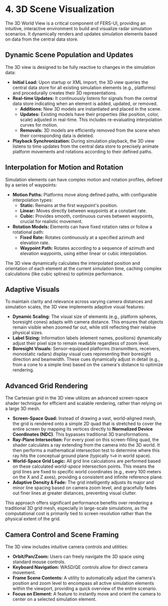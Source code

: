 # 4. 3D Scene Visualization

The 3D World View is a critical component of FERS-UI, providing an intuitive, interactive environment to build and
visualize radar simulation scenarios. It dynamically renders and updates simulation elements based on data from the
central data store.

## Dynamic Scene Population and Updates

The 3D view is designed to be fully reactive to changes in the simulation data:

* **Initial Load:** Upon startup or XML import, the 3D view queries the central data store for all existing simulation
  elements (e.g., platforms) and procedurally creates their 3D representations.
* **Real-time Updates:** It continuously listens for signals from the central data store indicating when an element is
  added, updated, or removed.
    * **Additions:** New 3D models are instantiated and placed in the scene.
    * **Updates:** Existing models have their properties (like position, color, scale) adjusted in real-time. This
      includes re-evaluating interpolation curves for motion.
    * **Removals:** 3D models are efficiently removed from the scene when their corresponding data is deleted.
* **Playback Synchronization:** During simulation playback, the 3D view listens to time updates from the central data
  store to precisely animate platform movements and rotations according to their defined paths.

## Interpolation for Motion and Rotation

Simulation elements can have complex motion and rotation profiles, defined by a series of waypoints:

* **Motion Paths:** Platforms move along defined paths, with configurable interpolation types:
    * **Static:** Remains at the first waypoint's position.
    * **Linear:** Moves directly between waypoints at a constant rate.
    * **Cubic:** Provides smooth, continuous curves between waypoints, crucial for realistic movement.
* **Rotation Models:** Elements can have fixed rotation rates or follow a rotational path:
    * **Fixed Rate:** Rotates continuously at a specified azimuth and elevation rate.
    * **Waypoint Path:** Rotates according to a sequence of azimuth and elevation waypoints, using either linear or
      cubic interpolation.

The 3D view dynamically calculates the interpolated position and orientation of each element at the current simulation
time, caching complex calculations (like cubic splines) to optimize performance.

## Adaptive Visuals

To maintain clarity and relevance across varying camera distances and simulation scales, the 3D view implements adaptive
visual features:

* **Dynamic Scaling:** The visual size of elements (e.g., platform spheres, boresight cones) adapts with camera
  distance. This ensures that objects remain visible when zoomed far out, while still reflecting their relative physical
  sizes.
* **Label Sizing:** Information labels (element names, positions) dynamically adjust their pixel size to remain readable
  regardless of zoom level.
* **Boresight Visuals:** Sensor-equipped platforms (transmitters, receivers, monostatic radars) display visual cues
  representing their boresight direction and beamwidth. These cues dynamically adjust in detail (e.g., from a cone to a
  simple line) based on the camera's distance to optimize rendering.

## Advanced Grid Rendering

The Cartesian grid in the 3D view utilizes an advanced screen-space shader technique for efficient and scalable
rendering, rather than relying on a large 3D mesh.

* **Screen-Space Quad:** Instead of drawing a vast, world-aligned mesh, the grid is rendered onto a simple 2D quad that
  is stretched to cover the entire screen by mapping its vertices directly to **Normalized Device Coordinates (NDC)**.
  This bypasses traditional 3D transformations.
* **Ray-Plane Intersection:** For every pixel on this screen-filling quad, the shader calculates a ray extending from
  the camera into the 3D world. It then performs a mathematical intersection test to determine where this ray hits the
  conceptual ground plane (typically `Y=0` in world space).
* **World-Space Grid Logic:** All grid line calculations are performed based on these calculated *world-space*
  intersection points. This means the grid lines are fixed to specific world coordinates (e.g., every 100 meters on the
  X and Z axes), providing a consistent and infinite reference plane.
* **Adaptive Density & Fade:** The grid intelligently adjusts its major and minor line spacing based on camera zoom
  level, and gracefully fades out finer lines at greater distances, preventing visual clutter.

This approach offers significant performance benefits over rendering a traditional 3D grid mesh, especially in
large-scale simulations, as the computational cost is primarily tied to screen resolution rather than the physical
extent of the grid.

## Camera Control and Scene Framing

The 3D view includes intuitive camera controls and utilities:

* **Orbit/Pan/Zoom:** Users can freely navigate the 3D space using standard mouse controls.
* **Keyboard Navigation:** WASD/QE controls allow for direct camera movement.
* **Frame Scene Contents:** A utility to automatically adjust the camera's position and zoom level to encompass all
  active simulation elements within the viewport, providing a quick overview of the entire scenario.
* **Focus on Element:** A feature to instantly move and orient the camera to center on a selected simulation element.
